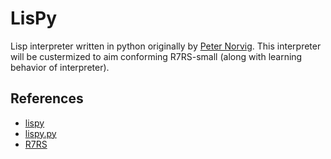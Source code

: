 # LisPy
Lisp interpreter written in python originally by [Peter Norvig](http://norvig.com/). This interpreter will be custermized to aim conforming R7RS-small (along with learning behavior of interpreter).

## References
- [lispy](http://norvig.com/lispy.html)
- [lispy.py](http://norvig.com/lispy2.html)
- [R7RS](https://bitbucket.org/cowan/r7rs-wg1-infra/src/default/R7RSHomePage.md?fileviewer=file-view-default)
